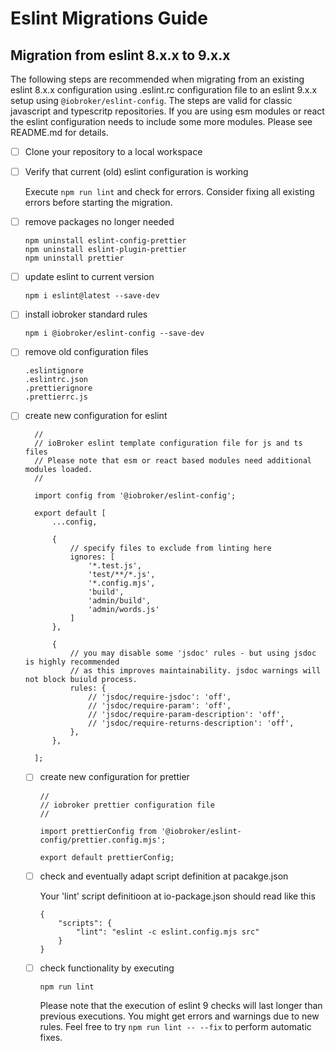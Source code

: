 # Eslint Migrations Guide

## Migration from eslint 8.x.x to 9.x.x

The following steps are recommended when migrating from an existing eslint 8.x.x configuration using .eslint.rc configuration file to an eslint 9.x.x setup using `@iobroker/eslint-config`.
The steps are valid for classic javascript and typescritp repositories. If you are using esm modules or react the eslint configuration needs to include some more modules. Please see README.md for details.

- [ ] Clone your repository to a local workspace
- [ ] Verify that current (old) eslint configuration is working

  Execute `npm run lint` and check for errors. Consider fixing all existing errors before starting the migration.
      
- [ ] remove packages no longer needed

      npm uninstall eslint-config-prettier
      npm uninstall eslint-plugin-prettier
      npm uninstall prettier

- [ ] update eslint to current version

      npm i eslint@latest --save-dev

- [ ] install iobroker standard rules

      npm i @iobroker/eslint-config --save-dev

- [ ] remove old configuration files

      .eslintignore
      .eslintrc.json
      .prettierignore
      .prettierrc.js
      
- [ ] create new configuration for eslint

        //  
        // ioBroker eslint template configuration file for js and ts files
        // Please note that esm or react based modules need additional modules loaded.
        //  
        
        import config from '@iobroker/eslint-config';
      
        export default [
            ...config,
        
            {
                // specify files to exclude from linting here
                ignores: [
                    '*.test.js', 
                    'test/**/*.js', 
                    '*.config.mjs', 
                    'build', 
                    'admin/build', 
                    'admin/words.js'
                ] 
            },
        
            {
                // you may disable some 'jsdoc' rules - but using jsdoc is highly recommended
                // as this improves maintainability. jsdoc warnings will not block buiuld process.
                rules: {
                    // 'jsdoc/require-jsdoc': 'off',
                    // 'jsdoc/require-param': 'off',
                    // 'jsdoc/require-param-description': 'off',
                    // 'jsdoc/require-returns-description': 'off',
                },
            },
            
        ];
  
  - [ ] create new configuration for prettier

        //  
        // iobroker prettier configuration file
        //  

        import prettierConfig from '@iobroker/eslint-config/prettier.config.mjs';
        
        export default prettierConfig;

  - [ ] check and eventually adapt script definition at pacakge.json
     
    Your 'lint' script definitioon at io-package.json should read like this

        {
            "scripts": {
                "lint": "eslint -c eslint.config.mjs src"
            }
        }

  - [ ] check functionality by executing
     
        npm run lint

    Please note that the execution of eslint 9 checks will last longer than previous executions. You might get errors and warnings due to new rules.
    Feel free to try `npm run lint -- --fix` to perform automatic fixes.


